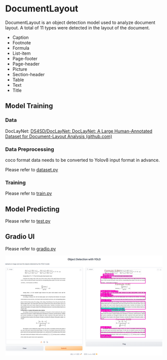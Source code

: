 # DocumentLayout

DocumentLayout is an object detection model used to analyze document layout. A total of 11 types were detected in the layout of the document.

* Caption
* Footnote
* Formula
* List-item
* Page-footer
* Page-header
* Picture
* Section-header
* Table
* Text
* Title

## Model Training

### Data

DocLayNet: [DS4SD/DocLayNet: DocLayNet: A Large Human-Annotated Dataset for Document-Layout Analysis (github.com)](https://github.com/DS4SD/DocLayNet)

### Data Preprocessing

coco format data needs to be converted to Yolov8 input format in advance.

Please refer to [dataset.py](./dataset.py)

### Training

Please refer to [train.py](./train.py)

## Model Predicting

Please refer to [test.py](./test.py)

## Gradio UI

Please refer to [gradio.py](./gradio_ui.py)

![Gradio ui](./images/DocLayout.png "Document Layout")
